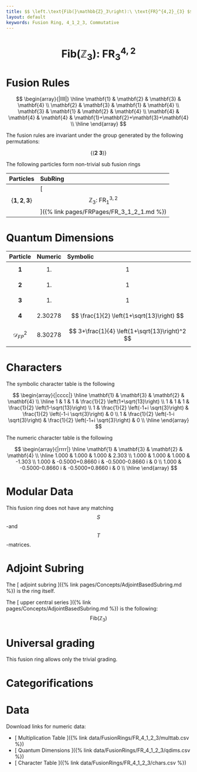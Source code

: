 ```yaml
---
title: $$ \left.\text{Fib(}\mathbb{Z}_3\right):\ \text{FR}^{4,2}_{3} $$
layout: default
keywords: Fusion Ring, 4_1_2_3, Commutative
---
```

# $$ \left.\text{Fib(}\mathbb{Z}_3\right):\ \text{FR}^{4,2}_{3} $$


# Fusion Rules

$$
\begin{array}{|llll|}
\hline
 \mathbf{1} & \mathbf{2} & \mathbf{3} & \mathbf{4} \\
 \mathbf{2} & \mathbf{3} & \mathbf{1} & \mathbf{4} \\
 \mathbf{3} & \mathbf{1} & \mathbf{2} & \mathbf{4} \\
 \mathbf{4} & \mathbf{4} & \mathbf{4} & \mathbf{1}+\mathbf{2}+\mathbf{3}+\mathbf{4} \\
\hline
\end{array}
$$


The fusion rules are invariant under the group generated by the following permutations:

$$ \{(\mathbf{2} \  \mathbf{3})\} $$


The following particles form non-trivial sub fusion rings

| Particles | SubRing |
| :------ | :------ |
| $$ \{\mathbf{1},\mathbf{2},\mathbf{3}\} $$ | [ $$ \mathbb{Z}_3:\ \text{FR}^{3,2}_{1} $$ ]({% link pages/FRPages/FR_3_1_2_1.md %}) |

# Quantum Dimensions

| Particle | Numeric | Symbolic |
| :------ | :------ | :------ |
| $$ \mathbf{1} $$ | $$ 1. $$ | $$ 1 $$ |
| $$ \mathbf{2} $$ | $$ 1. $$ | $$ 1 $$ |
| $$ \mathbf{3} $$ | $$ 1. $$ | $$ 1 $$ |
| $$ \mathbf{4} $$ | $$ 2.30278 $$ | $$ \frac{1}{2} \left(1+\sqrt{13}\right) $$ |
| $$ \mathcal{D}_{FP}^2 $$ | $$ 8.30278 $$ | $$ 3+\frac{1}{4} \left(1+\sqrt{13}\right)^2 $$ |

# Characters

The symbolic character table is the following

$$
\begin{array}{|cccc|}
\hline
 \mathbf{1} & \mathbf{3} & \mathbf{2} & \mathbf{4} \\
\hline
 1 & 1 & 1 & \frac{1}{2} \left(1+\sqrt{13}\right) \\
 1 & 1 & 1 & \frac{1}{2} \left(1-\sqrt{13}\right) \\
 1 & \frac{1}{2} \left(-1+i \sqrt{3}\right) & \frac{1}{2} \left(-1-i \sqrt{3}\right) & 0 \\
 1 & \frac{1}{2} \left(-1-i \sqrt{3}\right) & \frac{1}{2} \left(-1+i \sqrt{3}\right) & 0 \\
\hline
\end{array}
$$

The numeric character table is the following

$$
\begin{array}{|rrrr|}
\hline
 \mathbf{1} & \mathbf{3} & \mathbf{2} & \mathbf{4} \\
\hline
 1.000 & 1.000 & 1.000 & 2.303 \\
 1.000 & 1.000 & 1.000 & -1.303 \\
 1.000 & -0.5000+0.8660 i & -0.5000-0.8660 i & 0 \\
 1.000 & -0.5000-0.8660 i & -0.5000+0.8660 i & 0 \\
\hline
\end{array}
$$

# Modular Data

This fusion ring does not have any matching $$ S $$-and $$ T $$-matrices.

# Adjoint Subring

The [ adjoint subring ]({% link pages/Concepts/AdjointBasedSubring.md %}) is the ring itself.

The [ upper central series ]({% link pages/Concepts/AdjointBasedSubring.md %}) is the following:
$$ \left.\text{Fib(}\mathbb{Z}_3\right) $$

# Universal grading

This fusion ring allows only the trivial grading.

# Categorifications



# Data

Download links for numeric data:

* [ Multiplication Table ]({% link data/FusionRings/FR_4_1_2_3/multtab.csv %})
* [ Quantum Dimensions ]({% link data/FusionRings/FR_4_1_2_3/qdims.csv %})
* [ Character Table ]({% link data/FusionRings/FR_4_1_2_3/chars.csv %})